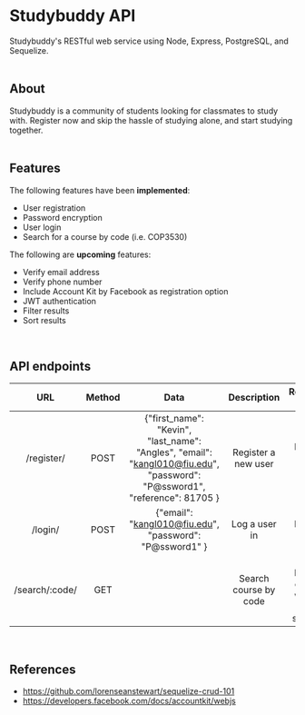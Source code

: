 # Studybuddy API
Studybuddy's RESTful web service using Node, Express, PostgreSQL, and Sequelize.
<br/>
<br/>

## About
Studybuddy is a community of students looking for classmates to study with. Register now and skip the hassle of studying alone, and start studying together.
<br/>
<br/>

## Features
The following features have been **implemented**:
* User registration
* Password encryption
* User login
* Search for a course by code (i.e. COP3530)

The following are **upcoming** features:  
* Verify email address
* Verify phone number
* Include Account Kit by Facebook as registration option
* JWT authentication
* Filter results
* Sort results
<br/>

## API endpoints
| URL 	| Method 	| Data 	| Description 	| Response Codes 	|
|:--------------:	|:------:	|:-------------------------------------------------------------------------------------------------------------------------:	|:---------------------:	|:-------------------------------------------:	|
| /register/ 	| POST 	| {"first_name": "Kevin", "last_name": "Angles", "email": "kangl010@fiu.edu", "password": "P@ssword1", "reference": 81705 } 	| Register a new user 	| 200 - Returns new user's data 	|
| /login/ 	| POST 	| {"email": "kangl010@fiu.edu", "password": "P@ssword1" } 	| Log a user in 	| 200 - Returns user's data 	|
| /search/:code/ 	| GET 	|  	| Search course by code 	| 200 - Returns classes with list of students 	|
<br/>

## References
* https://github.com/lorenseanstewart/sequelize-crud-101
* https://developers.facebook.com/docs/accountkit/webjs
